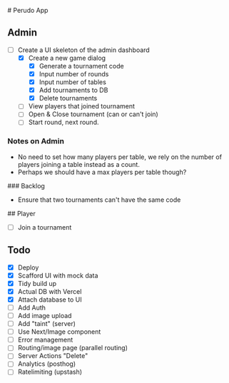 # Perudo App

## Admin

- [ ] Create a UI skeleton of the admin dashboard
  - [x] Create a new game dialog
    - [x] Generate a tournament code
    - [x] Input number of rounds
    - [x] Input number of tables
    - [x] Add tournaments to DB
    - [x] Delete tournaments
  - [ ] View players that joined tournament
  - [ ] Open & Close tournament (can or can't join)
  - [ ] Start round, next round.

### Notes on Admin

- No need to set how many players per table, we rely on the number of players joining a table instead as a count.
- Perhaps we should have a max players per table though?

### Backlog

- Ensure that two tournaments can't have the same code

## Player

- [ ] Join a tournament

## Todo

- [x] Deploy
- [x] Scafford UI with mock data
- [x] Tidy build up
- [x] Actual DB with Vercel
- [x] Attach database to UI
- [ ] Add Auth
- [ ] Add image upload
- [ ] Add "taint" (server)
- [ ] Use Next/Image component
- [ ] Error management
- [ ] Routing/image page (parallel routing)
- [ ] Server Actions "Delete"
- [ ] Analytics (posthog)
- [ ] Ratelimiting (upstash)
